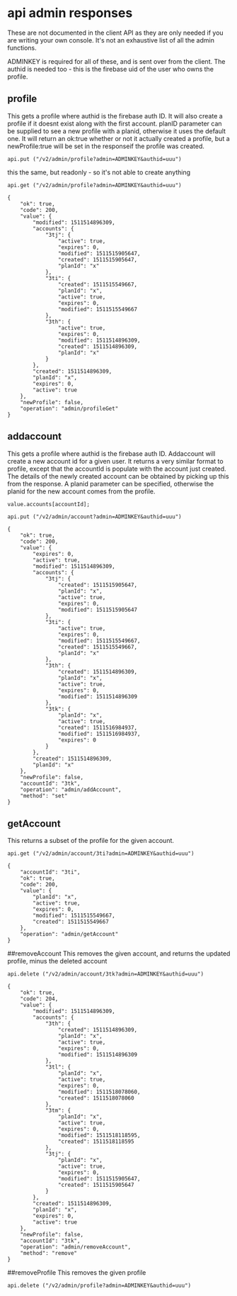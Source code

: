 # api admin responses

These are not documented in the client API as they are only needed if you are writing your own console. It's not an exhaustive list of all the admin functions.

ADMINKEY is required for all of these, and is sent over from the client. The authid is needed too - this is the firebase uid of the user who owns the profile.

## profile
This gets a profile where authid is the firebase auth ID. It will also create a profile if it doesnt exist along with the first account. planID parameter can be supplied to see a new profile with a planid, otherwise it uses the default one. It will return an ok:true whether or not it actually created a profile, but a newProfile:true will be set  in the responseif the profile was created.
```
api.put ("/v2/admin/profile?admin=ADMINKEY&authid=uuu")
```
this the same, but readonly - so it's not able to  create anything
```
api.get ("/v2/admin/profile?admin=ADMINKEY&authid=uuu")
```

```
{
	"ok": true,
	"code": 200,
	"value": {
		"modified": 1511514896309,
		"accounts": {
			"3tj": {
				"active": true,
				"expires": 0,
				"modified": 1511515905647,
				"created": 1511515905647,
				"planId": "x"
			},
			"3ti": {
				"created": 1511515549667,
				"planId": "x",
				"active": true,
				"expires": 0,
				"modified": 1511515549667
			},
			"3th": {
				"active": true,
				"expires": 0,
				"modified": 1511514896309,
				"created": 1511514896309,
				"planId": "x"
			}
		},
		"created": 1511514896309,
		"planId": "x",
		"expires": 0,
		"active": true
	},
	"newProfile": false,
	"operation": "admin/profileGet"
}
```
## addaccount
This gets a profile where authid is the firebase auth ID. Addaccount will create a new account id for a given user. It returns a very similar format to profile, except that the accountId is populate with the account just created. The details of the newly created account can be obtained by picking up this from the response. A planid parameter can be specified, otherwise the planid for the new account comes from the profile.
```
value.accounts[accountId];
```
```
api.put ("/v2/admin/account?admin=ADMINKEY&authid=uuu")
```

```
{
	"ok": true,
	"code": 200,
	"value": {
		"expires": 0,
		"active": true,
		"modified": 1511514896309,
		"accounts": {
			"3tj": {
				"created": 1511515905647,
				"planId": "x",
				"active": true,
				"expires": 0,
				"modified": 1511515905647
			},
			"3ti": {
				"active": true,
				"expires": 0,
				"modified": 1511515549667,
				"created": 1511515549667,
				"planId": "x"
			},
			"3th": {
				"created": 1511514896309,
				"planId": "x",
				"active": true,
				"expires": 0,
				"modified": 1511514896309
			},
			"3tk": {
				"planId": "x",
				"active": true,
				"created": 1511516984937,
				"modified": 1511516984937,
				"expires": 0
			}
		},
		"created": 1511514896309,
		"planId": "x"
	},
	"newProfile": false,
	"accountId": "3tk",
	"operation": "admin/addAccount",
	"method": "set"
}
```
## getAccount
This returns a subset of the profile for the given account.
```
api.get ("/v2/admin/account/3ti?admin=ADMINKEY&authid=uuu")
```

```
{
	"accountId": "3ti",
	"ok": true,
	"code": 200,
	"value": {
		"planId": "x",
		"active": true,
		"expires": 0,
		"modified": 1511515549667,
		"created": 1511515549667
	},
	"operation": "admin/getAccount"
}
```
##removeAccount
This removes the given account, and returns the updated profile, minus the deleted account
```
api.delete ("/v2/admin/account/3tk?admin=ADMINKEY&authid=uuu")
```

```
{
	"ok": true,
	"code": 204,
	"value": {
		"modified": 1511514896309,
		"accounts": {
			"3th": {
				"created": 1511514896309,
				"planId": "x",
				"active": true,
				"expires": 0,
				"modified": 1511514896309
			},
			"3tl": {
				"planId": "x",
				"active": true,
				"expires": 0,
				"modified": 1511518078060,
				"created": 1511518078060
			},
			"3tm": {
				"planId": "x",
				"active": true,
				"expires": 0,
				"modified": 1511518118595,
				"created": 1511518118595
			},
			"3tj": {
				"planId": "x",
				"active": true,
				"expires": 0,
				"modified": 1511515905647,
				"created": 1511515905647
			}
		},
		"created": 1511514896309,
		"planId": "x",
		"expires": 0,
		"active": true
	},
	"newProfile": false,
	"accountId": "3tk",
	"operation": "admin/removeAccount",
	"method": "remove"
}
```
##removeProfile
This removes the given profile
```
api.delete ("/v2/admin/profile?admin=ADMINKEY&authid=uuu")
```

```